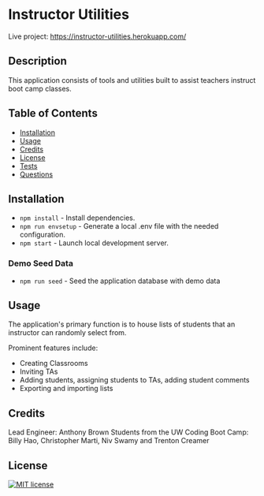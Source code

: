 # Instructor Utilities
Live project: https://instructor-utilities.herokuapp.com/

## Description

This application consists of tools and utilities built to assist teachers instruct boot camp classes.

## Table of Contents

* [Installation](#installation)
* [Usage](#usage)
* [Credits](#credits)
* [License](#license)
* [Tests](#tests)
* [Questions](#questions)

## Installation

* `npm install` - Install dependencies.
* `npm run envsetup` - Generate a local .env file with the needed configuration.
* `npm start` - Launch local development server.

### Demo Seed Data

* `npm run seed` - Seed the application database with demo data

## Usage

The application's primary function is to house lists of students that an instructor can randomly select from. 

Prominent features include:

* Creating Classrooms
* Inviting TAs
* Adding students, assigning students to TAs, adding student comments
* Exporting and importing lists

## Credits

Lead Engineer: Anthony Brown
Students from the UW Coding Boot Camp: Billy Hao, Christopher Marti, Niv Swamy and Trenton Creamer

## License

[![MIT license](https://img.shields.io/badge/License-MIT-blue.svg)](LICENSE)